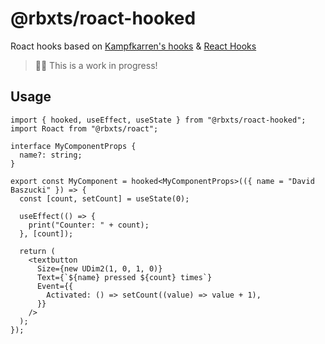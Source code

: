 # @rbxts/roact-hooked

Roact hooks based on [Kampfkarren's hooks](https://github.com/Kampfkarren/roact-hooks) & [React Hooks](https://reactjs.org/docs/hooks-intro.html)

> ✋🏾 This is a work in progress!

## Usage

```tsx
import { hooked, useEffect, useState } from "@rbxts/roact-hooked";
import Roact from "@rbxts/roact";

interface MyComponentProps {
  name?: string;
}

export const MyComponent = hooked<MyComponentProps>(({ name = "David Baszucki" }) => {
  const [count, setCount] = useState(0);

  useEffect(() => {
    print("Counter: " + count);
  }, [count]);

  return (
    <textbutton
      Size={new UDim2(1, 0, 1, 0)}
      Text={`${name} pressed ${count} times`}
      Event={{
        Activated: () => setCount((value) => value + 1),
      }}
    />
  );
});
```
